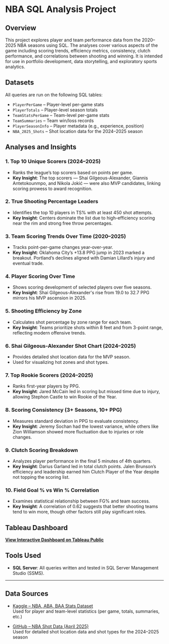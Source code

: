 
# NBA SQL Analysis Project

## Overview

This project explores player and team performance data from the 2020–2025 NBA seasons using SQL. The analyses cover various aspects of the game including scoring trends, efficiency metrics, consistency, clutch performance, and correlations between shooting and winning. It is intended for use in portfolio development, data storytelling, and exploratory sports analytics.

## Datasets

All queries are run on the following SQL tables:

- `PlayerPerGame` – Player-level per-game stats
- `PlayerTotals` – Player-level season totals
- `TeamStatsPerGame` – Team-level per-game stats
- `TeamSummaries` – Team win/loss records
- `PlayerSeasonInfo` – Player metadata (e.g., experience, position)
- `NBA_2025_Shots` – Shot location data for the 2024–2025 season

## Analyses and Insights

### 1. Top 10 Unique Scorers (2024–2025)
- Ranks the league’s top scorers based on points per game.
- **Key Insight**: The top scorers — Shai Gilgeous-Alexander, Giannis Antetokounmpo, and Nikola Jokić — were also MVP candidates, linking scoring prowess to award recognition.

### 2. True Shooting Percentage Leaders
- Identifies the top 10 players in TS% with at least 450 shot attempts.
- **Key Insight**: Centers dominate the list due to high-efficiency scoring near the rim and strong free throw percentages.

### 3. Team Scoring Trends Over Time (2020–2025)
- Tracks point-per-game changes year-over-year.
- **Key Insight**: Oklahoma City’s +13.8 PPG jump in 2023 marked a breakout. Portland’s declines aligned with Damian Lillard’s injury and eventual trade.

### 4. Player Scoring Over Time
- Shows scoring development of selected players over five seasons.
- **Key Insight**: Shai Gilgeous-Alexander's rise from 19.0 to 32.7 PPG mirrors his MVP ascension in 2025.

### 5. Shooting Efficiency by Zone
- Calculates shot percentage by zone range for each team.
- **Key Insight**: Teams prioritize shots within 8 feet and from 3-point range, reflecting modern offensive trends.

### 6. Shai Gilgeous-Alexander Shot Chart (2024–2025)
- Provides detailed shot location data for the MVP season.
- Used for visualizing hot zones and shot types.

### 7. Top Rookie Scorers (2024–2025)
- Ranks first-year players by PPG.
- **Key Insight**: Jared McCain led in scoring but missed time due to injury, allowing Stephon Castle to win Rookie of the Year.

### 8. Scoring Consistency (3+ Seasons, 10+ PPG)
- Measures standard deviation in PPG to evaluate consistency.
- **Key Insight**: Jeremy Sochan had the lowest variance, while others like Zion Williamson showed more fluctuation due to injuries or role changes.

### 9. Clutch Scoring Breakdown
- Analyzes player performance in the final 5 minutes of 4th quarters.
- **Key Insight**: Darius Garland led in total clutch points. Jalen Brunson’s efficiency and leadership earned him Clutch Player of the Year despite not topping the scoring list.

### 10. Field Goal % vs Win % Correlation
- Examines statistical relationship between FG% and team success.
- **Key Insight**: A correlation of 0.62 suggests that better shooting teams tend to win more, though other factors still play significant roles.

## Tableau Dashboard

[**View Interactive Dashboard on Tableau Public**](https://public.tableau.com/app/profile/andy.nguyen4739/viz/NBADashboardProject_17532232901420/NBADashboard)  

## Tools Used

- **SQL Server**: All queries written and tested in SQL Server Management Studio (SSMS).

---

## Data Sources

- [Kaggle – NBA, ABA, BAA Stats Dataset](https://www.kaggle.com/datasets/sumitrodatta/nba-aba-baa-stats)  
  Used for player and team-level statistics (per game, totals, summaries, etc.)

- [GitHub – NBA Shot Data (April 2025)](https://github.com/DomSamangy/NBA_Shots_04_25/tree/main)  
  Used for detailed shot location data and shot types for the 2024–2025 season
